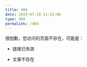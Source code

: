 ```yaml
---
title: 404
date: 2019-07-18 11:53:06
type: 404
permalink: /404
---
```


很抱歉，您访问的页面不存在，可能是：

* 链接已失效

* 文章不存在
